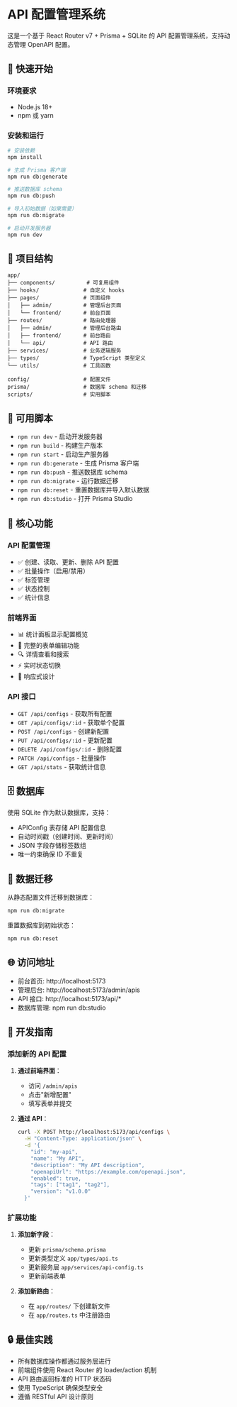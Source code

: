 # API 配置管理系统

这是一个基于 React Router v7 + Prisma + SQLite 的 API 配置管理系统，支持动态管理 OpenAPI 配置。

## 🚀 快速开始

### 环境要求
- Node.js 18+
- npm 或 yarn

### 安装和运行
```bash
# 安装依赖
npm install

# 生成 Prisma 客户端
npm run db:generate

# 推送数据库 schema
npm run db:push

# 导入初始数据（如果需要）
npm run db:migrate

# 启动开发服务器
npm run dev
```

## 📁 项目结构

```
app/
├── components/          # 可复用组件
├── hooks/              # 自定义 hooks
├── pages/              # 页面组件
│   ├── admin/          # 管理后台页面
│   └── frontend/       # 前台页面
├── routes/             # 路由处理器
│   ├── admin/          # 管理后台路由
│   ├── frontend/       # 前台路由
│   └── api/            # API 路由
├── services/           # 业务逻辑服务
├── types/              # TypeScript 类型定义
└── utils/              # 工具函数

config/                 # 配置文件
prisma/                 # 数据库 schema 和迁移
scripts/                # 实用脚本
```

## 🔧 可用脚本

- `npm run dev` - 启动开发服务器
- `npm run build` - 构建生产版本
- `npm run start` - 启动生产服务器
- `npm run db:generate` - 生成 Prisma 客户端
- `npm run db:push` - 推送数据库 schema
- `npm run db:migrate` - 运行数据迁移
- `npm run db:reset` - 重置数据库并导入默认数据
- `npm run db:studio` - 打开 Prisma Studio

## 🎯 核心功能

### API 配置管理
- ✅ 创建、读取、更新、删除 API 配置
- ✅ 批量操作（启用/禁用）
- ✅ 标签管理
- ✅ 状态控制
- ✅ 统计信息

### 前端界面
- 📊 统计面板显示配置概览
- 📝 完整的表单编辑功能
- 🔍 详情查看和搜索
- ⚡ 实时状态切换
- 📱 响应式设计

### API 接口
- `GET /api/configs` - 获取所有配置
- `GET /api/configs/:id` - 获取单个配置
- `POST /api/configs` - 创建新配置
- `PUT /api/configs/:id` - 更新配置
- `DELETE /api/configs/:id` - 删除配置
- `PATCH /api/configs` - 批量操作
- `GET /api/stats` - 获取统计信息

## 🗄️ 数据库

使用 SQLite 作为默认数据库，支持：
- APIConfig 表存储 API 配置信息
- 自动时间戳（创建时间、更新时间）
- JSON 字段存储标签数组
- 唯一约束确保 ID 不重复

## 🔄 数据迁移

从静态配置文件迁移到数据库：
```bash
npm run db:migrate
```

重置数据库到初始状态：
```bash
npm run db:reset
```

## 🌐 访问地址

- 前台首页: http://localhost:5173
- 管理后台: http://localhost:5173/admin/apis
- API 接口: http://localhost:5173/api/*
- 数据库管理: npm run db:studio

## 📝 开发指南

### 添加新的 API 配置

1. **通过前端界面**：
   - 访问 `/admin/apis`
   - 点击"新增配置"
   - 填写表单并提交

2. **通过 API**：
   ```bash
   curl -X POST http://localhost:5173/api/configs \
     -H "Content-Type: application/json" \
     -d '{
       "id": "my-api",
       "name": "My API",
       "description": "My API description",
       "openapiUrl": "https://example.com/openapi.json",
       "enabled": true,
       "tags": ["tag1", "tag2"],
       "version": "v1.0.0"
     }'
   ```

### 扩展功能

1. **添加新字段**：
   - 更新 `prisma/schema.prisma`
   - 更新类型定义 `app/types/api.ts`
   - 更新服务层 `app/services/api-config.ts`
   - 更新前端表单

2. **添加新路由**：
   - 在 `app/routes/` 下创建新文件
   - 在 `app/routes.ts` 中注册路由

## 🔒 最佳实践

- 所有数据库操作都通过服务层进行
- 前端组件使用 React Router 的 loader/action 机制
- API 路由返回标准的 HTTP 状态码
- 使用 TypeScript 确保类型安全
- 遵循 RESTful API 设计原则
